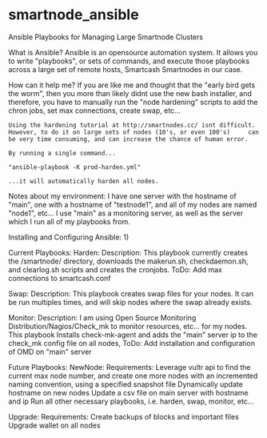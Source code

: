 # smartnode_ansible
Ansible Playbooks for Managing Large Smartnode Clusters

What is Ansible?
    Ansible is an opensource automation system. It allows you to write "playbooks", or sets of commands, and execute those playbooks          across a large set of remote hosts, Smartcash Smartnodes in our case.

How can it help me?
    If you are like me and thought that the "early bird gets the worm", then you more than likely didnt use the new bash installer, and     therefore, you have to manually run the "node hardening" scripts to add the chron jobs, set max connections, create swap, etc...

    Using the hardening tutorial at http://smartnodes.cc/ isnt difficult. However, to do it on large sets of nodes (10's, or even 100's)     can be very time consuming, and can increase the chance of human error. 

    By running a single command...
    
    "ansible-playbook -K prod-harden.yml"
    
    ...it will automatically harden all nodes.
    
Notes about my environment: 
      I have one server with the hostname of "main", one with a hostname of "testnode1", and all of my nodes are named "node1", etc...         I use "main" as a monitoring server, as well as the server which I run all of my playbooks from.
      
Installing and Configuring Ansible:
      1) 
     
     



Current Playbooks:
  Harden: 
      Description: 
            This playbook currently creates the /smartnode/ directory, downloads the makerun.sh, checkdaemon.sh, and clearlog.sh                     scripts and creates the cronjobs.
      ToDo: 
            Add max connections to smartcash.conf
      
      
  Swap: 
      Description: 
            This playbook creates swap files for your nodes. It can be run multiples times, and will skip nodes where the swap                       already exists.

  Monitor: 
      Description: 
            I am using Open Source Monitoring Distribution/Nagios/Check_mk to monitor resources, etc... for my nodes. This playbook                 Installs check-mk-agent and adds the "main" server ip to the check_mk config file on all nodes, 
      ToDo: 
            Add installation and configuration of OMD on "main" server


Future Playbooks:
  NewNode:
      Requirements:
            Leverage vultr api to find the current max node number, and create one more nodes with an incremented naming convention,                    using a specified snapshot file
            Dynamically update hostname on new nodes
            Update a csv file on main server with hostname and ip
            Run all other necessary playbooks, i.e. harden, swap, monitor, etc...
                      
  Upgrade:
      Requirements:
            Create backups of blocks and important files
            Upgrade wallet on all nodes
            
            
            
            



